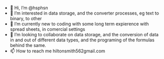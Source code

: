 - 👋 Hi, I’m @hsphsn
- 👀 I’m interested in data storage, and the converter processes, eg text to binary, to other
- 🌱 I’m currently new to coding with some long term expierence with spread sheets, in comercial settings
- 💞️ I’m looking to collaborate on data storage, and the conversion of data in and out of different data types, and the programing of the formulas behind the same.
- 📫 How to reach me hiltonsmith562gmail.com

<!---
hsphsn/hsphsn is a ✨ special ✨ repository because its `README.md` (this file) appears on your GitHub profile.
You can click the Preview link to take a look at your changes.
--->
